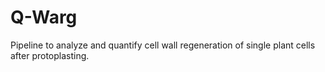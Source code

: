 # Q-Warg
Pipeline to analyze and quantify cell wall regeneration of single plant cells after protoplasting.
